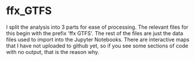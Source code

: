 # ffx_GTFS
I split the analysis into 3 parts for ease of processing. The relevant files for this begin with the prefix 'ffx GTFS'. 
The rest of the files are just the data files used to import into the Jupyter Notebooks.
There are interactive maps that I have not uploaded to github yet, so if you see some sections of code with no output, that is the reason why.
